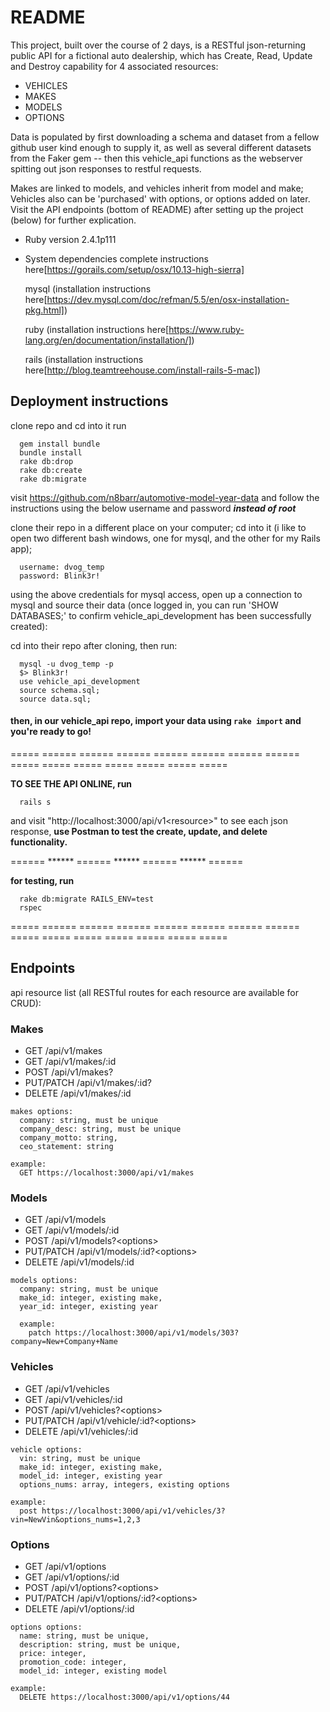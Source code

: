 # README

This project, built over the course of 2 days, is a RESTful json-returning public API for a fictional auto dealership, which has Create, Read, Update and Destroy capability for 4 associated resources:

* VEHICLES
* MAKES
* MODELS
* OPTIONS

Data is populated by first downloading a schema and dataset from a fellow github user kind enough to supply it, as well as several different datasets from the Faker gem -- then this vehicle_api functions as the webserver spitting out json responses to restful requests.

Makes are linked to models, and vehicles inherit from model and make; Vehicles also can be 'purchased' with options, or options added on later. Visit the API endpoints (bottom of README) after setting up the project (below) for further explication.

* Ruby version 2.4.1p111

* System dependencies
  complete instructions here[https://gorails.com/setup/osx/10.13-high-sierra]

    mysql (installation instructions here[https://dev.mysql.com/doc/refman/5.5/en/osx-installation-pkg.html])

    ruby (installation instructions here[https://www.ruby-lang.org/en/documentation/installation/])

    rails (installation instructions here[http://blog.teamtreehouse.com/install-rails-5-mac])

## Deployment instructions
  clone repo and cd into it
  run
  ```shell
    gem install bundle
    bundle install
    rake db:drop
    rake db:create
    rake db:migrate
  ```

  visit https://github.com/n8barr/automotive-model-year-data and follow the instructions using the below username and password ***instead of root***

  clone their repo in a different place on your computer; cd into it (i like to open two different bash windows, one for mysql, and the other for my Rails app);

  ```shell
    username: dvog_temp
    password: Blink3r!
  ```
  using the above credentials for mysql access, open up a connection to mysql and source their data (once logged in, you can run 'SHOW DATABASES;' to confirm vehicle_api_development has been successfully created):

  cd into their repo after cloning, then run:
  ```shell
    mysql -u dvog_temp -p
    $> Blink3r!
    use vehicle_api_development
    source schema.sql;
    source data.sql;
  ```

#### then, in our vehicle_api repo, import your data using `rake import` and you're ready to go!


===== ====== ====== ====== ====== ====== ====== ====== ===== ===== ===== ===== ===== ===== =====

  **TO SEE THE API ONLINE, run**
  ```shell
    rails s
  ```
  and visit "http://localhost:3000/api/v1\<resource\>" to see each json response,
  **use Postman to test the create, update, and delete functionality.**

====== ****** ====== ****** ====== ****** ======


  **for testing, run**
  ```shell
    rake db:migrate RAILS_ENV=test
    rspec
  ```

===== ====== ====== ====== ====== ====== ====== ====== ===== ===== ===== ===== ===== ===== =====

## Endpoints

api resource list (all RESTful routes for each resource are available for CRUD):

### Makes
  * GET /api/v1/makes
  * GET /api/v1/makes/:id
  * POST /api/v1/makes?<options>
  * PUT/PATCH /api/v1/makes/:id?<options>
  * DELETE /api/v1/makes/:id

  ```shell
  makes options:
    company: string, must be unique
    company_desc: string, must be unique
    company_motto: string,
    ceo_statement: string

  example:
    GET https://localhost:3000/api/v1/makes

  ```

### Models
  * GET /api/v1/models
  * GET /api/v1/models/:id
  * POST /api/v1/models?\<options\>
  * PUT/PATCH /api/v1/models/:id?\<options\>
  * DELETE /api/v1/models/:id

  ```shell
  models options:
    company: string, must be unique
    make_id: integer, existing make,
    year_id: integer, existing year

    example:
      patch https://localhost:3000/api/v1/models/303?company=New+Company+Name

  ```

### Vehicles
  * GET /api/v1/vehicles
  * GET /api/v1/vehicles/:id
  * POST /api/v1/vehicles?\<options\>
  * PUT/PATCH /api/v1/vehicle/:id?\<options\>
  * DELETE /api/v1/vehicles/:id

  ```shell
  vehicle options:
    vin: string, must be unique
    make_id: integer, existing make,
    model_id: integer, existing year
    options_nums: array, integers, existing options

  example:
    post https://localhost:3000/api/v1/vehicles/3?vin=NewVin&options_nums=1,2,3
  ```

### Options
  * GET /api/v1/options
  * GET /api/v1/options/:id
  * POST /api/v1/options?\<options\>
  * PUT/PATCH /api/v1/options/:id?\<options\>
  * DELETE /api/v1/options/:id

  ```shell
  options options:
    name: string, must be unique,
    description: string, must be unique,
    price: integer,
    promotion_code: integer,
    model_id: integer, existing model

  example:
    DELETE https://localhost:3000/api/v1/options/44
  ```
